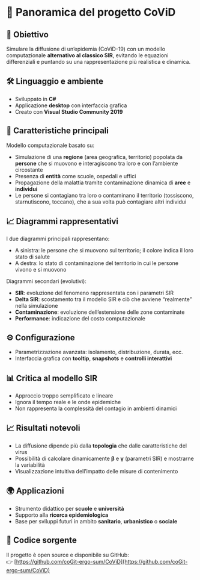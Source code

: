 # 🧠 Panoramica del progetto CoViD

## 🔬 Obiettivo  
Simulare la diffusione di un’epidemia (CoViD-19) con un modello computazionale **alternativo al classico SIR**, evitando le equazioni differenziali e puntando su una rappresentazione più realistica e dinamica.

## 🛠️ Linguaggio e ambiente  
- Sviluppato in **C#**  
- Applicazione **desktop** con interfaccia grafica  
- Creato con **Visual Studio Community 2019**

## 📌 Caratteristiche principali  
Modello computazionale basato su:
- Simulazione di una **regione** (area geografica, territorio) popolata da **persone** che si muovono e interagiscono tra loro e con l’ambiente circostante  
- Presenza di **entità** come scuole, ospedali e uffici  
- Propagazione della malattia tramite contaminazione dinamica di **aree** e **individui**  
- Le persone si contagiano tra loro o contaminano il territorio (tossiscono, starnutiscono, toccano), che a sua volta può contagiare altri individui

## 📈 Diagrammi rappresentativi  
I due diagrammi principali rappresentano:
- A sinistra: le persone che si muovono sul territorio; il colore indica il loro stato di salute  
- A destra: lo stato di contaminazione del territorio in cui le persone vivono e si muovono

Diagrammi secondari (evolutivi):
- **SIR**: evoluzione del fenomeno rappresentata con i parametri SIR  
- **Delta SIR**: scostamento tra il modello SIR e ciò che avviene “realmente” nella simulazione  
- **Contaminazione**: evoluzione dell’estensione delle zone contaminate  
- **Performance**: indicazione del costo computazionale

## ⚙️ Configurazione  
- Parametrizzazione avanzata: isolamento, distribuzione, durata, ecc.  
- Interfaccia grafica con **tooltip**, **snapshots** e **controlli interattivi**

## 📊 Critica al modello SIR  
- Approccio troppo semplificato e lineare  
- Ignora il tempo reale e le onde epidemiche  
- Non rappresenta la complessità del contagio in ambienti dinamici

## 📈 Risultati notevoli  
- La diffusione dipende più dalla **topologia** che dalle caratteristiche del virus  
- Possibilità di calcolare dinamicamente **β** e **γ** (parametri SIR) e mostrarne la variabilità  
- Visualizzazione intuitiva dell’impatto delle misure di contenimento

## 🌍 Applicazioni  
- Strumento didattico per **scuole** e **università**  
- Supporto alla **ricerca epidemiologica**  
- Base per sviluppi futuri in ambito **sanitario**, **urbanistico** o **sociale**

## 📂 Codice sorgente  
Il progetto è open source e disponibile su GitHub:  
👉 [https://github.com/coGit-ergo-sum/CoViD](https://github.com/coGit-ergo-sum/CoViD)
